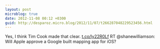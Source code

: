 ```yaml
---
layout: post
microblog: true
date: 2012-11-08 00:12 +0300
guid: http://desparoz.micro.blog/2012/11/07/t266287048229523456.html
---
```

Yes, I think Tim Cook made that clear. [t.co/ly22R0Lf](http://t.co/ly22R0Lf) RT @shanewilliamson: Will Apple approve a Google built mapping app for iOS?

